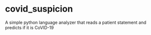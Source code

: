 # covid_suspicion
A simple python language analyzer that reads a patient statement and predicts if it is CoVID-19
